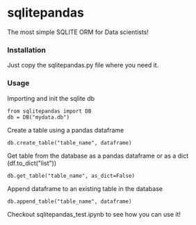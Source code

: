 # sqlitepandas
The most simple SQLITE ORM for Data scientists!



### Installation

Just copy the sqlitepandas.py file where you need it.

### Usage

Importing and init the sqlite db
```
from sqlitepandas import DB
db = DB("mydata.db")
```

Create a table using a pandas dataframe
```
db.create_table("table_name", dataframe)
```
Get table from the database as a pandas dataframe or as a dict (df.to_dict("list"))
```
db.get_table("table_name", as_dict=False)
```
Append dataframe to an existing table in the database
```
db.append_table("table_name", dataframe)
```





Checkout sqlitepandas_test.ipynb to see how you can use it! 
